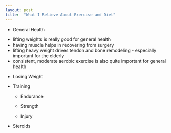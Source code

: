 ```yaml
---
layout: post
title:  "What I Believe About Exercise and Diet"
---
```


* General Health

 - lifting weights is really good for general health
  - having muscle helps in recovering from surgery
  - lifting heavy weight drives tendon and bone remodeling - especially important for the elderly
 - consistent, moderate aerobic exercise is also quite important for general health

* Losing Weight

* Training

  * Endurance

  * Strength

  * Injury

* Steroids